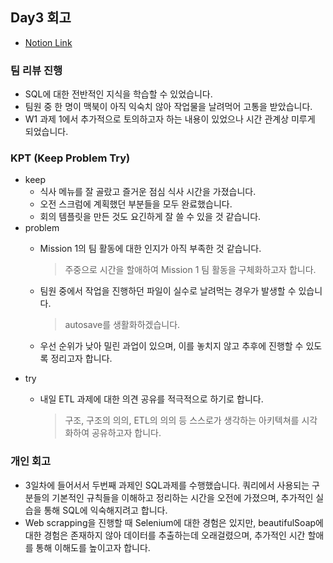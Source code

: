 ## Day3 회고

- [Notion Link](https://patrashu.notion.site/Day-3-68551e28d33548db82bc52a1428ad794?pvs=4)

### 팀 리뷰 진행

- SQL에 대한 전반적인 지식을 학습할 수 있었습니다.
- 팀원 중 한 명이 맥북이 아직 익숙치 않아 작업물을 날려먹어 고통을 받았습니다.
- W1 과제 1에서 추가적으로 토의하고자 하는 내용이 있었으나 시간 관계상 미루게 되었습니다.

### KPT (Keep Problem Try)

- keep
    - 식사 메뉴를 잘 골랐고 즐거운 점심 식사 시간을 가졌습니다.
    - 오전 스크럼에 계획했던 부분들을 모두 완료했습니다.
    - 회의 템플릿을 만든 것도 요긴하게 잘 쓸 수 있을 것 같습니다.
- problem
    - Mission 1의 팀 활동에 대한 인지가 아직 부족한 것 같습니다.
        
        > 주중으로 시간을 할애하여 Mission 1 팀 활동을 구체화하고자 합니다.
        > 
    - 팀원 중에서 작업을 진행하던 파일이 실수로 날려먹는 경우가 발생할 수 있습니다.
        
        > autosave를 생활화하겠습니다.
        > 
    - 우선 순위가 낮아 밀린 과업이 있으며, 이를 놓치지 않고 추후에 진행할 수 있도록 정리고자 합니다.
- try
    - 내일 ETL 과제에 대한 의견 공유를 적극적으로 하기로 합니다.
        
        > 구조, 구조의 의의, ETL의 의의 등 스스로가 생각하는 아키텍쳐를 시각화하여 공유하고자 합니다.

### 개인 회고

- 3일차에 들어서서 두번째 과제인 SQL과제를 수행했습니다. 쿼리에서 사용되는 구분들의 기본적인 규칙들을 이해하고 정리하는 시간을 오전에 가졌으며, 추가적인 실습을 통해 SQL에 익숙해지려고 합니다.
- Web scrapping을 진행할 때 Selenium에 대한 경험은 있지만, beautifulSoap에 대한 경험은 존재하지 않아 데이터를 추출하는데 오래걸렸으며, 추가적인 시간 할애를 통해 이해도를 높이고자 합니다.
